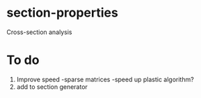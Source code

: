 # section-properties
Cross-section analysis

# To do
1) Improve speed
  -sparse matrices
  -speed up plastic algorithm?
2) add to section generator
